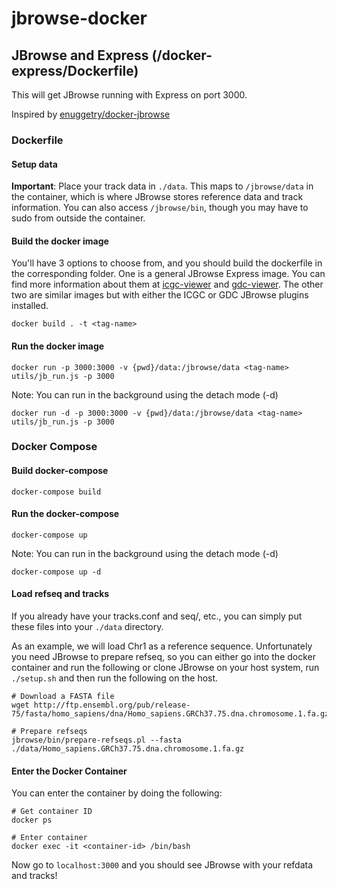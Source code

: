 # jbrowse-docker
## JBrowse and Express (/docker-express/Dockerfile)
This will get JBrowse running with Express on port 3000.

Inspired by [enuggetry/docker-jbrowse](https://github.com/enuggetry/docker-jbrowse)

### Dockerfile
#### Setup data
**Important**: Place your track data in `./data`. This maps to `/jbrowse/data` in the container, which is where JBrowse stores reference data and track information. You can also access `/jbrowse/bin`, though you may have to sudo from outside the container.

#### Build the docker image
You'll have 3 options to choose from, and you should build the dockerfile in the corresponding folder. One is a general JBrowse Express image. You can find more information about them at [icgc-viewer](https://github.com/agduncan94/icgc-viewer) and [gdc-viewer](https://github.com/agduncan94/gdc-viewer). The other two are similar images but with either the ICGC or GDC JBrowse plugins installed.

`docker build . -t <tag-name>`

#### Run the docker image
`docker run -p 3000:3000 -v {pwd}/data:/jbrowse/data <tag-name> utils/jb_run.js -p 3000`

Note: You can run in the background using the detach mode (-d)

`docker run -d -p 3000:3000 -v {pwd}/data:/jbrowse/data <tag-name> utils/jb_run.js -p 3000`

### Docker Compose
#### Build docker-compose
`docker-compose build`

#### Run the docker-compose
`docker-compose up`

Note: You can run in the background using the detach mode (-d)

`docker-compose up -d`

#### Load refseq and tracks
If you already have your tracks.conf and seq/, etc., you can simply put these files into your `./data` directory.

As an example, we will load Chr1 as a reference sequence. Unfortunately you need JBrowse to prepare refseq, so you can either go into the docker container and run the following or clone JBrowse on your host system, run `./setup.sh` and then run the following on the host.

```
# Download a FASTA file
wget http://ftp.ensembl.org/pub/release-75/fasta/homo_sapiens/dna/Homo_sapiens.GRCh37.75.dna.chromosome.1.fa.gz

# Prepare refseqs
jbrowse/bin/prepare-refseqs.pl --fasta ./data/Homo_sapiens.GRCh37.75.dna.chromosome.1.fa.gz
```

#### Enter the Docker Container

You can enter the container by doing the following:

```
# Get container ID
docker ps

# Enter container
docker exec -it <container-id> /bin/bash
```

Now go to `localhost:3000` and you should see JBrowse with your refdata and tracks!